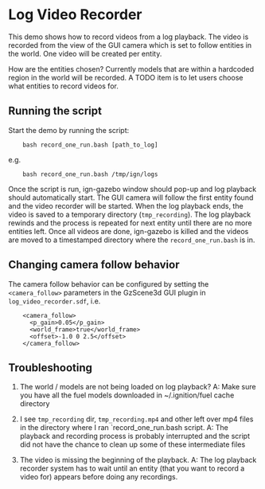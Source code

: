 # Log Video Recorder

This demo shows how to record videos from a log playback. The video is recorded
from the view of the GUI camera which is set to follow entities in the world.
One video will be created per entity.

How are the entities chosen? Currently models that are within a hardcoded region
in the world will be recorded. A TODO item is to let users choose what entities
to record videos for.

## Running the script

Start the demo by running the script:

        bash record_one_run.bash [path_to_log]

e.g.

        bash record_one_run.bash /tmp/ign/logs

Once the script is run, ign-gazebo window should pop-up and log playback
should automatically start. The GUI camera will follow the first entity found
and the video recorder will be started. When the log playback ends, the video
is saved to a temporary directory (`tmp_recording`). The log playback rewinds
and the process is repeated for next entity until there are no more entities
left. Once all videos are done, ign-gazebo is killed and the videos are moved
to a timestamped directory where the `record_one_run.bash` is in.

## Changing camera follow behavior

The camera follow behavior can be configured by setting the `<camera_follow>`
parameters in the GzScene3d GUI plugin in `log_video_recorder.sdf`, i.e.

        <camera_follow>
          <p_gain>0.05</p_gain>
          <world_frame>true</world_frame>
          <offset>-1.0 0 2.5</offset>
        </camera_follow>

## Troubleshooting

1. The world / models are not being loaded on log playback?
A: Make sure you have all the fuel models downloaded in ~/.ignition/fuel cache
directory

1. I see `tmp_recording` dir, `tmp_recording.mp4` and other left over mp4 files
in the directory where I ran `record_one_run.bash script.
A: The playback and recording process is probably interrupted and the
script did not have the chance to clean up some of these intermediate files

1. The video is missing the beginning of the playback.
A: The log playback recorder system has to wait until an entity (that you want
to record a video for) appears before doing any recordings.
